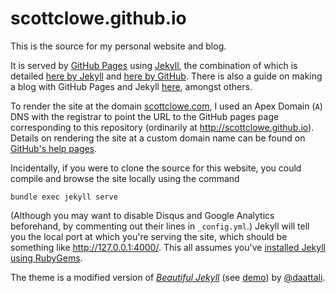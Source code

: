 # scottclowe.github.io

This is the source for my personal website and blog.

It is served by [GitHub Pages](https://pages.github.com/) using [Jekyll](https://jekyllrb.com), the combination of which is detailed [here by Jekyll](https://jekyllrb.com/docs/github-pages/) and [here by GitHub](https://help.github.com/articles/using-jekyll-as-a-static-site-generator-with-github-pages/).
There is also a guide on making a blog with GitHub Pages and Jekyll [here](http://jmcglone.com/guides/github-pages/), amongst others.

To render the site at the domain [scottclowe.com](http://scottclowe.com), I used an Apex Domain (`A`) DNS with the registrar to point the URL to the GitHub pages page corresponding to this repository (ordinarily at <http://scottclowe.github.io>).
Details on rendering the site at a custom domain name can be found on [GitHub's help pages](https://help.github.com/articles/using-a-custom-domain-with-github-pages/).

Incidentally, if you were to clone the source for this website, you could compile and browse the site locally using the command
```
bundle exec jekyll serve
```
(Although you may want to disable Disqus and Google Analytics beforehand, by commenting out their lines in `_config.yml`.)
Jekyll will tell you the local port at which you're serving the site, which should be something like http://127.0.0.1:4000/.
This all assumes you've [installed Jekyll using RubyGems](https://jekyllrb.com/docs/installation/).

The theme is a modified version of [*Beautiful Jekyll*](https://github.com/daattali/beautiful-jekyll) (see [demo](http://deanattali.com/beautiful-jekyll)) by [@daattali](https://github.com/daattali).

